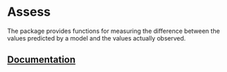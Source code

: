 # Assess

The package provides functions for measuring the difference between the values
predicted by a model and the values actually observed.

## [Documentation][doc]

[doc]: http://godoc.org/github.com/ready-steady/statistics/assess
